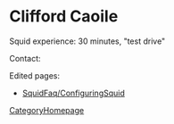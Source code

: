 # Clifford Caoile

Squid experience: 30 minutes, "test drive"

Contact: [](http://piyokun.googlepages.com)

Edited pages:

  - [SquidFaq/ConfiguringSquid](/SquidFaq/ConfiguringSquid)

[CategoryHomepage](/CategoryHomepage)
